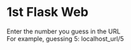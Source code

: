 # 1st Flask Web <br>
Enter the number you guess in the URL <br>
For example, guessing 5: localhost_url/5
